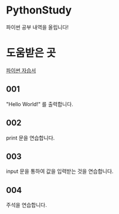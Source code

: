 # PythonStudy
파이썬 공부 내역을 올립니다!

# 도움받은 곳
<a href="https://docs.python.org/ko/3/tutorial/index.html">파이썬 자습서</a>

## 001
"Hello World!" 를 출력합니다.

## 002
print 문을 연습합니다.

## 003
input 문을 통하여 값을 입력받는 것을 연습합니다.

## 004
주석을 연습합니다.